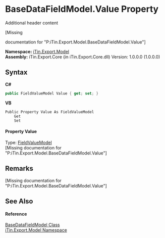 # BaseDataFieldModel.Value Property 
Additional header content 

\[Missing <summary> documentation for "P:iTin.Export.Model.BaseDataFieldModel.Value"\]

**Namespace:**&nbsp;<a href="ef57ffcc-e95e-b212-5a46-9aa6f5a3511f">iTin.Export.Model</a><br />**Assembly:**&nbsp;iTin.Export.Core (in iTin.Export.Core.dll) Version: 1.0.0.0 (1.0.0.0)

## Syntax

**C#**<br />
``` C#
public FieldValueModel Value { get; set; }
```

**VB**<br />
``` VB
Public Property Value As FieldValueModel
	Get
	Set
```


#### Property Value
Type: <a href="9472650e-8fa1-90e8-0f39-351075c9eda1">FieldValueModel</a><br />\[Missing <value> documentation for "P:iTin.Export.Model.BaseDataFieldModel.Value"\]

## Remarks
\[Missing <remarks> documentation for "P:iTin.Export.Model.BaseDataFieldModel.Value"\]

## See Also


#### Reference
<a href="8fa48ff7-1da1-90fc-d579-d2d214806b70">BaseDataFieldModel Class</a><br /><a href="ef57ffcc-e95e-b212-5a46-9aa6f5a3511f">iTin.Export.Model Namespace</a><br />